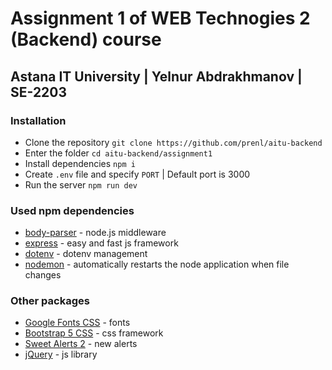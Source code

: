 # Assignment 1 of WEB Technogies 2 (Backend) course

## Astana IT University | Yelnur Abdrakhmanov | SE-2203

### Installation

-   Clone the repository `git clone https://github.com/prenl/aitu-backend`
-   Enter the folder `cd aitu-backend/assignment1`
-   Install dependencies `npm i`
-   Create `.env` file and specify `PORT` | Default port is 3000
-   Run the server `npm run dev`

### Used npm dependencies

-   [body-parser](https://www.npmjs.com/package/body-parser) - node.js middleware
-   [express](https://www.npmjs.com/package/express) - easy and fast js framework
-   [dotenv](https://www.npmjs.com/package/dotenv) - dotenv management
-   [nodemon](https://www.npmjs.com/package/nodemon) - automatically restarts the node application when file changes

### Other packages

-   [Google Fonts CSS](https://fonts.google.com/) - fonts
-   [Bootstrap 5 CSS](https://getbootstrap.com/) - css framework
-   [Sweet Alerts 2](https://sweetalert2.github.io/) - new alerts
-   [jQuery](https://jquery.com/) - js library
